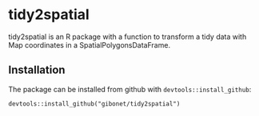 # tidy2spatial



tidy2spatial is an R package with a function to transform a tidy data with Map coordinates in a SpatialPolygonsDataFrame.


## Installation

The package can be installed from github with `devtools::install_github`:

```
devtools::install_github("gibonet/tidy2spatial")
```
